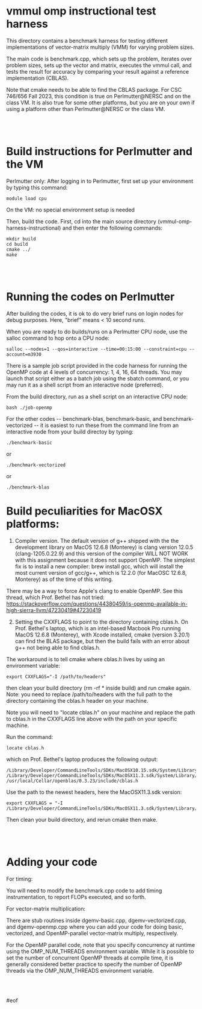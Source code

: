 # vmmul omp instructional test harness

This directory contains a benchmark harness for testing different implementations of
vector-matrix multiply (VMM) for varying problem sizes.

The main code is benchmark.cpp, which sets up the problem, iterates over problem
sizes, sets up the vector and matrix, executes the vmmul call, and tests the
result for accuracy by comparing your result against a reference implementation (CBLAS).

Note that cmake needs to be able to find the CBLAS package. For CSC 746/656 Fall 2023,
this condition is true on Perlmutter@NERSC and on the class VM. It is also true for some
other platforms, but you are on your own if using a platform other than Perlmutter@NERSC
or the class VM.

<br></br>

# Build instructions for Perlmutter and the VM

Perlmutter only: After logging in to Perlmutter, first set up your environment by typing this command:

    module load cpu  

On the VM: no special environment setup is needed


Then, build the code. First, cd into the main source directory (vmmul-omp-harness-instructional) and then enter the following commands:

    mkdir build  
    cd build  
    cmake ../  
    make  

<br></br>

# Running the codes on Perlmutter

After building the codes, it is ok to do very brief runs on login nodes for debug purposes.
Here, "brief" means < 10 second runs.

When you are ready to do builds/runs on a Perlmutter CPU node, use the salloc command to hop onto a CPU node:

    salloc --nodes=1 --qos=interactive --time=00:15:00 --constraint=cpu --account=m3930

There is a sample job script provided in the code harness for running the OpenMP code at 4 levels of concurrency: 1, 4, 16, 64 threads. You may launch that script either as a batch job using the sbatch command, or you may run it as a shell script from an interactive node (preferred).

From the build directory, run as a shell script on an interactive CPU node:

    bash ./job-openmp

For the other codes -- benchmark-blas, benchmark-basic, and benchmark-vectorized -- it is easiest to run these from the command line from an interactive node from your build directoy by typing:

    ./benchmark-basic  

or  

    ./benchmark-vectorized   

or  

    ./benchmark-blas  

# Build peculiarities for MacOSX platforms:

1. Compiler version. The default version of g++ shipped with the the development library on MacOS 12.6.8 (Monterey) is clang version 12.0.5 (clang-1205.0.22.9) and this version of the compiler WILL NOT WORK with this assignment because it does not support OpenMP. The simplest fix is to install a new compiler: brew install gcc, which will install the most current version of gcc/g++, which is 12.2.0 (for MacOSC 12.6.8, Monterey) as of the time of this writing.

There may be a way to force Apple's clang to enable OpenMP. See this thread, which Prof. Bethel has not tried: https://stackoverflow.com/questions/44380459/is-openmp-available-in-high-sierra-llvm/47230419#47230419

2. Setting the CXXFLAGS to point to the directory containing cblas.h.
On Prof. Bethel's laptop, which is an intel-based Macbook Pro running MacOS 12.6.8 (Monterey), with
Xcode installed, cmake (version 3.20.1) can find the BLAS package, but then the build fails with
an error about g++ not being able to find cblas.h.

The workaround is to tell cmake where cblas.h lives by using an environment variable:

    export CXXFLAGS="-I /path/to/headers"  

then clean your build directory (rm -rf * inside build) and run cmake again.  Note: you  need to replace /path/to/headers with
the full path to the directory containing the cblas.h header on your machine.

Note you will need to "locate cblas.h" on your machine and replace the path to cblas.h
in the CXXFLAGS line above with the path on your specific machine.

Run the command:  

    locate cblas.h  

which on Prof. Bethel's laptop produces the following output:

    /Library/Developer/CommandLineTools/SDKs/MacOSX10.15.sdk/System/Library/Frameworks/Accelerate.framework/Versions/A/Frameworks/vecLib.framework/Versions/A/Headers/cblas.h  
    /Library/Developer/CommandLineTools/SDKs/MacOSX11.3.sdk/System/Library/Frameworks/Accelerate.framework/Versions/A/Frameworks/vecLib.framework/Versions/A/Headers/cblas.h  
    /usr/local/Cellar/openblas/0.3.23/include/cblas.h 



Use the path to the newest headers, here the MacOSX11.3.sdk version:
    
    export CXXFLAGS = "-I /Library/Developer/CommandLineTools/SDKs/MacOSX11.3.sdk/System/Library/Frameworks/Accelerate.framework/Versions/A/Frameworks/vecLib.framework/Versions/A/Headers/"   

Then clean your build directory, and rerun cmake then make.

<br></br>

# Adding your code

For timing:

You will need to modify the benchmark.cpp code to add timing instrumentation, to 
report FLOPs executed, and so forth.


For vector-matrix multiplication:

There are stub routines inside dgemv-basic.cpp, dgemv-vectorized.cpp, and dgemv-openmp.cpp where you can add your code for doing basic, vectorized, and OpenMP-parallel vector-matrix multiply, respectively.

For the OpenMP parallel code, note that you specify concurrency at runtime using
the OMP_NUM_THREADS environment variable. While it is possible to set the number of
concurrent OpenMP threads at compile time, it is generally considered better practice to
specify the number of OpenMP threads via the OMP_NUM_THREADS environment variable.

<br></br>

#eof

